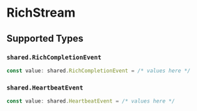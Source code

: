 # RichStream


## Supported Types

### `shared.RichCompletionEvent`

```typescript
const value: shared.RichCompletionEvent = /* values here */
```

### `shared.HeartbeatEvent`

```typescript
const value: shared.HeartbeatEvent = /* values here */
```

